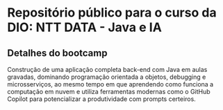 # Repositório público para o curso da DIO: NTT DATA - Java e IA

## Detalhes do bootcamp
Construção de uma aplicação completa back-end com Java em aulas gravadas, dominando programação orientada a objetos, debugging e microsserviços, ao mesmo tempo em que aprendendo como funciona a computação em nuvem e utiliza ferramentas modernas como o GitHub Copilot para potencializar a produtividade com prompts certeiros.
